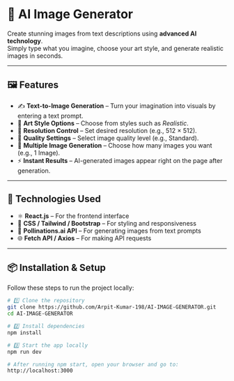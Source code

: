 # 🧠 AI Image Generator

Create stunning images from text descriptions using **advanced AI technology**.  
Simply type what you imagine, choose your art style, and generate realistic images in seconds.

---

## 🖼️ Features

- ✍️ **Text-to-Image Generation** – Turn your imagination into visuals by entering a text prompt.  
- 🎨 **Art Style Options** – Choose from styles such as *Realistic*.  
- 📏 **Resolution Control** – Set desired resolution (e.g., 512 × 512).  
- 💎 **Quality Settings** – Select image quality level (e.g., Standard).  
- 🧩 **Multiple Image Generation** – Choose how many images you want (e.g., 1 Image).  
- ⚡ **Instant Results** – AI-generated images appear right on the page after generation.  

---

## 🧰 Technologies Used

- ⚛️ **React.js** – For the frontend interface  
- 🌈 **CSS / Tailwind / Bootstrap** – For styling and responsiveness  
- 🤖 **Pollinations.ai API** – For generating images from text prompts  
- 🌐 **Fetch API / Axios** – For making API requests  

---

## 📦 Installation & Setup

Follow these steps to run the project locally:

```bash
# 1️⃣ Clone the repository
git clone https://github.com/Arpit-Kumar-198/AI-IMAGE-GENERATOR.git
cd AI-IMAGE-GENERATOR

# 2️⃣ Install dependencies
npm install

# 3️⃣ Start the app locally
npm run dev

# After running npm start, open your browser and go to:
http://localhost:3000


